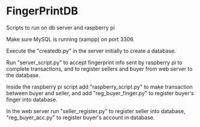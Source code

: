 # FingerPrintDB
Scripts to run on db server and raspberry pi

Make sure MySQL is running (xampp) on port 3306.

Execute the "createdb.py" in the server initially to create a database.

Run "server_script.py" to accept fingerprint info sent by raspberry pi to complete transactions, and to register sellers and buyer from web server to the database.

Inside the raspberry pi script add "raspberry_script.py" to make transaction between buyer and seller, and add "reg_buyer_finger.py" to register buyer's finger into database.

In the web server run "seller_register.py" to register seller into database, "reg_buyer_acc.py" to register buyer's account in database.
